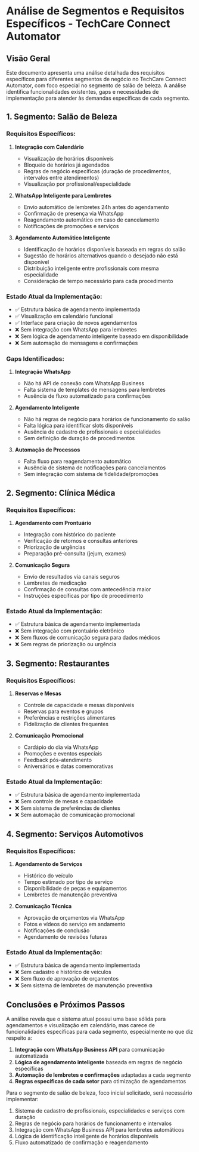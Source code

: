 # Análise de Segmentos e Requisitos Específicos - TechCare Connect Automator

## Visão Geral

Este documento apresenta uma análise detalhada dos requisitos específicos para diferentes segmentos de negócio no TechCare Connect Automator, com foco especial no segmento de salão de beleza. A análise identifica funcionalidades existentes, gaps e necessidades de implementação para atender às demandas específicas de cada segmento.

## 1. Segmento: Salão de Beleza

### Requisitos Específicos:
1. **Integração com Calendário**
   - Visualização de horários disponíveis
   - Bloqueio de horários já agendados
   - Regras de negócio específicas (duração de procedimentos, intervalos entre atendimentos)
   - Visualização por profissional/especialidade

2. **WhatsApp Inteligente para Lembretes**
   - Envio automático de lembretes 24h antes do agendamento
   - Confirmação de presença via WhatsApp
   - Reagendamento automático em caso de cancelamento
   - Notificações de promoções e serviços

3. **Agendamento Automático Inteligente**
   - Identificação de horários disponíveis baseada em regras do salão
   - Sugestão de horários alternativos quando o desejado não está disponível
   - Distribuição inteligente entre profissionais com mesma especialidade
   - Consideração de tempo necessário para cada procedimento

### Estado Atual da Implementação:
- ✅ Estrutura básica de agendamento implementada
- ✅ Visualização em calendário funcional
- ✅ Interface para criação de novos agendamentos
- ❌ Sem integração com WhatsApp para lembretes
- ❌ Sem lógica de agendamento inteligente baseado em disponibilidade
- ❌ Sem automação de mensagens e confirmações

### Gaps Identificados:
1. **Integração WhatsApp**
   - Não há API de conexão com WhatsApp Business
   - Falta sistema de templates de mensagens para lembretes
   - Ausência de fluxo automatizado para confirmações

2. **Agendamento Inteligente**
   - Não há regras de negócio para horários de funcionamento do salão
   - Falta lógica para identificar slots disponíveis
   - Ausência de cadastro de profissionais e especialidades
   - Sem definição de duração de procedimentos

3. **Automação de Processos**
   - Falta fluxo para reagendamento automático
   - Ausência de sistema de notificações para cancelamentos
   - Sem integração com sistema de fidelidade/promoções

## 2. Segmento: Clínica Médica

### Requisitos Específicos:
1. **Agendamento com Prontuário**
   - Integração com histórico do paciente
   - Verificação de retornos e consultas anteriores
   - Priorização de urgências
   - Preparação pré-consulta (jejum, exames)

2. **Comunicação Segura**
   - Envio de resultados via canais seguros
   - Lembretes de medicação
   - Confirmação de consultas com antecedência maior
   - Instruções específicas por tipo de procedimento

### Estado Atual da Implementação:
- ✅ Estrutura básica de agendamento implementada
- ❌ Sem integração com prontuário eletrônico
- ❌ Sem fluxos de comunicação segura para dados médicos
- ❌ Sem regras de priorização ou urgência

## 3. Segmento: Restaurantes

### Requisitos Específicos:
1. **Reservas e Mesas**
   - Controle de capacidade e mesas disponíveis
   - Reservas para eventos e grupos
   - Preferências e restrições alimentares
   - Fidelização de clientes frequentes

2. **Comunicação Promocional**
   - Cardápio do dia via WhatsApp
   - Promoções e eventos especiais
   - Feedback pós-atendimento
   - Aniversários e datas comemorativas

### Estado Atual da Implementação:
- ✅ Estrutura básica de agendamento implementada
- ❌ Sem controle de mesas e capacidade
- ❌ Sem sistema de preferências de clientes
- ❌ Sem automação de comunicação promocional

## 4. Segmento: Serviços Automotivos

### Requisitos Específicos:
1. **Agendamento de Serviços**
   - Histórico do veículo
   - Tempo estimado por tipo de serviço
   - Disponibilidade de peças e equipamentos
   - Lembretes de manutenção preventiva

2. **Comunicação Técnica**
   - Aprovação de orçamentos via WhatsApp
   - Fotos e vídeos do serviço em andamento
   - Notificações de conclusão
   - Agendamento de revisões futuras

### Estado Atual da Implementação:
- ✅ Estrutura básica de agendamento implementada
- ❌ Sem cadastro e histórico de veículos
- ❌ Sem fluxo de aprovação de orçamentos
- ❌ Sem sistema de lembretes de manutenção preventiva

## Conclusões e Próximos Passos

A análise revela que o sistema atual possui uma base sólida para agendamentos e visualização em calendário, mas carece de funcionalidades específicas para cada segmento, especialmente no que diz respeito a:

1. **Integração com WhatsApp Business API** para comunicação automatizada
2. **Lógica de agendamento inteligente** baseada em regras de negócio específicas
3. **Automação de lembretes e confirmações** adaptadas a cada segmento
4. **Regras específicas de cada setor** para otimização de agendamentos

Para o segmento de salão de beleza, foco inicial solicitado, será necessário implementar:

1. Sistema de cadastro de profissionais, especialidades e serviços com duração
2. Regras de negócio para horários de funcionamento e intervalos
3. Integração com WhatsApp Business API para lembretes automáticos
4. Lógica de identificação inteligente de horários disponíveis
5. Fluxo automatizado de confirmação e reagendamento
